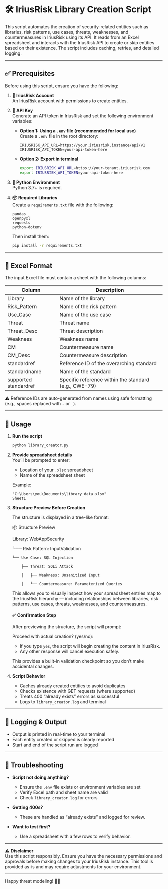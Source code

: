 # 🛠️ IriusRisk Library Creation Script

This script automates the creation of security-related entities such as libraries, risk patterns, use cases, threats, weaknesses, and countermeasures in IriusRisk using its API. It reads from an Excel spreadsheet and interacts with the IriusRisk API to create or skip entities based on their existence. The script includes caching, retries, and detailed logging.

---

## ✅ Prerequisites

Before using this script, ensure you have the following:

1. **🔐 IriusRisk Account**  
   An IriusRisk account with permissions to create entities.

2. **🔑 API Key**  
   Generate an API token in IriusRisk and set the following environment variables:

   - **Option 1: Using a `.env` file (recommended for local use)**  
     Create a `.env` file in the root directory:
     ```env
     IRIUSRISK_API_URL=https://your.iriusrisk.instance/api/v1
     IRIUSRISK_API_TOKEN=your-api-token-here
     ```

   - **Option 2: Export in terminal**  
     ```bash
     export IRIUSRISK_API_URL=https://your-tenant.iriusrisk.com
     export IRIUSRISK_API_TOKEN=your-api-token-here
     ```

3. **🐍 Python Environment**  
   Python 3.7+ is required.

4. **📦 Required Libraries**  
   Create a `requirements.txt` file with the following:
   ```
   pandas
   openpyxl
   requests
   python-dotenv
   ```
   Then install them:
   ```bash
   pip install -r requirements.txt
   ```

---

## 📝 Excel Format

The input Excel file must contain a sheet with the following columns:

| Column          | Description                                      |
|------------------|--------------------------------------------------|
| Library          | Name of the library                             |
| Risk_Pattern     | Name of the risk pattern                        |
| Use_Case         | Name of the use case                            |
| Threat           | Threat name                                     |
| Threat_Desc      | Threat description                              |
| Weakness         | Weakness name                                   |
| CM               | Countermeasure name                             |
| CM_Desc          | Countermeasure description                      |
| standardref      | Reference ID of the overarching standard        |
| standardname     | Name of the standard                            |
| supported standardref | Specific reference within the standard (e.g., CWE-79) |

⚠️ Reference IDs are auto-generated from names using safe formatting (e.g., spaces replaced with `-` or `_`).

---

## 🚀 Usage

1. **Run the script**  
   ```bash
   python library_creator.py
   ```

2. **Provide spreadsheet details**  
   You’ll be prompted to enter:
   - Location of your `.xlsx` spreadsheet
   - Name of the spreadsheet sheet

   Example:
   ```
   "C:\Users\you\Documents\library_data.xlsx"
   Sheet1
   ```

3. **Structure Preview Before Creation**

   The structure is displayed in a tree-like format:

   📦 Structure Preview

   Library: WebAppSecurity

   └── Risk Pattern: InputValidation

       └── Use Case: SQL Injection

           ├── Threat: SQLi Attack

           │   ├── Weakness: Unsanitized Input

           │   └── Countermeasure: Parameterized Queries

   This allows you to visually inspect how your spreadsheet entries map to the IriusRisk hierarchy — including relationships between libraries, risk patterns, use cases, threats, weaknesses, and countermeasures.

   #### ✅ Confirmation Step

   After previewing the structure, the script will prompt:

   Proceed with actual creation? (yes/no):

   - If you type `yes`, the script will begin creating the content in IriusRisk.
   - Any other response will cancel execution safely.

   This provides a built-in validation checkpoint so you don’t make accidental changes.

4. **Script Behavior**  
   - Caches already created entities to avoid duplicates
   - Checks existence with GET requests (where supported)
   - Treats 400 “already exists” errors as successful
   - Logs to `library_creator.log` and terminal

---

## 🧾 Logging & Output

- Output is printed in real-time to your terminal
- Each entity created or skipped is clearly reported
- Start and end of the script run are logged


---

## 🧪 Troubleshooting

- **Script not doing anything?**  
  - Ensure the `.env` file exists or environment variables are set
  - Verify Excel path and sheet name are valid
  - Check `library_creator.log` for errors

- **Getting 400s?**  
  - These are handled as “already exists” and logged for review.

- **Want to test first?**  
  - Use a spreadsheet with a few rows to verify behavior.

---

⚠️ **Disclaimer**  
Use this script responsibly. Ensure you have the necessary permissions and approvals before making changes to your IriusRisk instance. This tool is provided as-is and may require adjustments for your environment.

---

Happy threat modeling! 🔐✨
